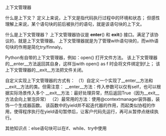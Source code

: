 上下文管理器

什么是上下文？
定义上来说，上下文是指代码执行过程中的环境和状态；
但感性理解上来说，某个语句块的前后被执行的语句，就是该语句块的上下文。

什么是上下文管理器？
上下文管理器协议是 __enter__() 和 __exit__() 接口。满足了该协议的，就是上下文管理器。
上下文管理器就是为了管理with语句块的，而with语句块的作用是简化try/finnaly。

Python有自带的上下文管理器，例如：open() 打开文件方法。
该上下文管理器的__enter__方法返回其自身，这样当with open() as f 时会将文件绑定到f上；
该上下文管理器的__exit__方法把文件关闭。


自定义实现上下文管理器的方式有：
（1）自定义一个实现了__enter__方法和__exit__方法的类。但需注意：
__enter__方法：传入参数可以仅有self，也可以根据实际场景传入多个
__exit__方法：最好处理异常，然后返回True（因为__exit__方法会向上冒泡异常）
（2）最常用的方法：使用@contextmanager装饰器，装饰一个生成器函数。
该函数中的yield并不起迭代器的作用，而起类似协程的作用，使得程序执行在yield语句暂停后，让客户代码先运行，再可从暂停点继续执行。




其他知识点：else语句块可以在if、while、try中使用